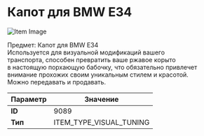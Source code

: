 # Капот для BMW E34

![Item Image](../img/9089.webp?raw=true)

Предмет: Капот для BMW E34<br>Используется для визуальной модификаций вашего<br>транспорта, способен превратить ваше ржавое корыто<br>в настоящую порхающую бабочку, что обязательно привлечет<br>внимание прохожих своим уникальным стилем и красотой.<br>Можно передавать и продавать.


| Параметр | Значение |
|----------|----------|
| **ID** | 9089 |
| **Тип** | ITEM_TYPE_VISUAL_TUNING |

